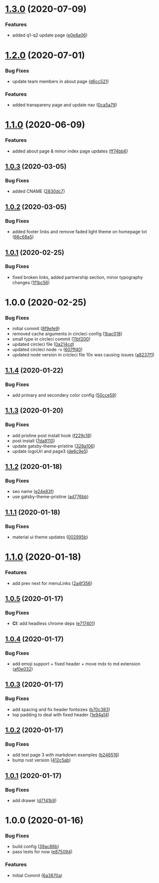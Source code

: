 # [1.3.0](https://github.com/etclabscore/etccore-website/compare/1.2.0...1.3.0) (2020-07-09)


### Features

* added q1-q2 update page ([e0e8a06](https://github.com/etclabscore/etccore-website/commit/e0e8a0646c577a2aa54faeeabbda19c70a2c234b))

# [1.2.0](https://github.com/etclabscore/etccore-website/compare/1.1.0...1.2.0) (2020-07-01)


### Bug Fixes

* update team members in about page ([d6cc521](https://github.com/etclabscore/etccore-website/commit/d6cc521e3d6b68ddf2de8c44655a29acad78296a))


### Features

* added transpareny page and update nav ([0ca5a79](https://github.com/etclabscore/etccore-website/commit/0ca5a7972c5a9eede1625625329b3d94ca45a160))

# [1.1.0](https://github.com/etclabscore/etccore-website/compare/1.0.3...1.1.0) (2020-06-09)


### Features

* added about page & minor index page updates ([ff74bb6](https://github.com/etclabscore/etccore-website/commit/ff74bb60fb7240c4016c83590c0906e10930286b))

## [1.0.3](https://github.com/etclabscore/etccore-website/compare/1.0.2...1.0.3) (2020-03-05)


### Bug Fixes

* added CNAME ([2830dc7](https://github.com/etclabscore/etccore-website/commit/2830dc7860619fb6b8e49112a62049675ed62d4c))

## [1.0.2](https://github.com/etclabscore/etccore-website/compare/1.0.1...1.0.2) (2020-03-05)


### Bug Fixes

* added footer links and remove faded light theme on homepage txt ([66c68a5](https://github.com/etclabscore/etccore-website/commit/66c68a55ac9aa8b4c8cbff0b42dfe0d048207981))

## [1.0.1](https://github.com/etclabscore/etccore-website/compare/1.0.0...1.0.1) (2020-02-25)


### Bug Fixes

* fixed broken links, added partnership section, minor typography changes ([1f1bc56](https://github.com/etclabscore/etccore-website/commit/1f1bc560301a38fe4937755525118fb0fd874a33))

# 1.0.0 (2020-02-25)


### Bug Fixes

* initial commit ([8f9efe9](https://github.com/etclabscore/etccore-website/commit/8f9efe9fa8918fe02763c2350399e9ff610f5e6a))
* removed cache arguments in circleci config ([1bac018](https://github.com/etclabscore/etccore-website/commit/1bac0187a8a13b567c47d2da36ce0db1b6a80299))
* small type in circleci commit ([11bf200](https://github.com/etclabscore/etccore-website/commit/11bf2005535f64efb91a0b74fa1f92a8dcde62cb))
* updated circleci file ([0a214cd](https://github.com/etclabscore/etccore-website/commit/0a214cd9e8a27ee8bcc85305e00cb9660911c45f))
* updated circleci node -v ([607ff40](https://github.com/etclabscore/etccore-website/commit/607ff40417d8295c5ec4e6f299eee60eabeb0122))
* updated node version in cricleci file 10x was causing issues ([a8237f1](https://github.com/etclabscore/etccore-website/commit/a8237f105134c9ee3cb4762e573455bf8591c76d))

## [1.1.4](https://github.com/etclabscore/pristine-typescript-gatsby-react-material-ui/compare/1.1.3...1.1.4) (2020-01-22)


### Bug Fixes

* add primary and secondary color config ([50cce59](https://github.com/etclabscore/pristine-typescript-gatsby-react-material-ui/commit/50cce598579e5ef660bc12da6ae7f047d169f749))

## [1.1.3](https://github.com/etclabscore/pristine-typescript-gatsby-react-material-ui/compare/1.1.2...1.1.3) (2020-01-20)


### Bug Fixes

* add pristine post install hook ([f229c18](https://github.com/etclabscore/pristine-typescript-gatsby-react-material-ui/commit/f229c18d1be8731caa9be54990f31efa86ce57f9))
* post install ([7da8110](https://github.com/etclabscore/pristine-typescript-gatsby-react-material-ui/commit/7da81104b64204120576d0839154e387210a9885))
* update gatsby-theme-pristine ([328a106](https://github.com/etclabscore/pristine-typescript-gatsby-react-material-ui/commit/328a106f9f393a05f4250825bdcb2074f8b2ca65))
* update logoUrl and page3 ([de6c9e5](https://github.com/etclabscore/pristine-typescript-gatsby-react-material-ui/commit/de6c9e598ced7a681c2387728b4e0ff24830677a))

## [1.1.2](https://github.com/etclabscore/pristine-typescript-gatsby-react-material-ui/compare/1.1.1...1.1.2) (2020-01-18)


### Bug Fixes

* seo name ([e24e83f](https://github.com/etclabscore/pristine-typescript-gatsby-react-material-ui/commit/e24e83f9c3321c27f5c0dfc37377727cbc8365c8))
* use gatsby-theme-pristine ([ad776bb](https://github.com/etclabscore/pristine-typescript-gatsby-react-material-ui/commit/ad776bb9f1672f76aeb1a1687da3228060fcee3e))

## [1.1.1](https://github.com/etclabscore/pristine-typescript-gatsby-react-material-ui/compare/1.1.0...1.1.1) (2020-01-18)


### Bug Fixes

* material ui theme updates ([002995b](https://github.com/etclabscore/pristine-typescript-gatsby-react-material-ui/commit/002995b924dc2ca3941d7791d3b71b531fa36fab))

# [1.1.0](https://github.com/etclabscore/pristine-typescript-gatsby-react-material-ui/compare/1.0.5...1.1.0) (2020-01-18)


### Features

* add prev next for menuLinks ([2a4f356](https://github.com/etclabscore/pristine-typescript-gatsby-react-material-ui/commit/2a4f3569731ba9beb55a4e154c95a7a3bf01cc24))

## [1.0.5](https://github.com/etclabscore/pristine-typescript-gatsby-react-material-ui/compare/1.0.4...1.0.5) (2020-01-17)


### Bug Fixes

* **CI:** add headless chrome deps ([e717401](https://github.com/etclabscore/pristine-typescript-gatsby-react-material-ui/commit/e71740118eaf3ec9d8d281b6416c8b36f76c48f6))

## [1.0.4](https://github.com/etclabscore/pristine-typescript-gatsby-react-material-ui/compare/1.0.3...1.0.4) (2020-01-17)


### Bug Fixes

* add emoji support + fixed header + move mdx to md extension ([af0e032](https://github.com/etclabscore/pristine-typescript-gatsby-react-material-ui/commit/af0e03202ecde087ce01bce282e0a5883875da9d))

## [1.0.3](https://github.com/etclabscore/pristine-typescript-gatsby-react-material-ui/compare/1.0.2...1.0.3) (2020-01-17)


### Bug Fixes

* add spacing and fix header fontsizes ([b70c383](https://github.com/etclabscore/pristine-typescript-gatsby-react-material-ui/commit/b70c3834fff98975cbd46a03c9e6d4af4bf97d82))
* top padding to deal with fixed header ([1e94a14](https://github.com/etclabscore/pristine-typescript-gatsby-react-material-ui/commit/1e94a144965d7faf66da4615d5d105ac3ecfdfa9))

## [1.0.2](https://github.com/etclabscore/pristine-typescript-gatsby-react-material-ui/compare/1.0.1...1.0.2) (2020-01-17)


### Bug Fixes

* add test page 3 with markdown examples ([b246516](https://github.com/etclabscore/pristine-typescript-gatsby-react-material-ui/commit/b24651690c7e055479e443eb13ed51b78f0a6129))
* bump rust version ([412c5ab](https://github.com/etclabscore/pristine-typescript-gatsby-react-material-ui/commit/412c5ab50083c764f9e482ee36c2ccae9ee3751b))

## [1.0.1](https://github.com/etclabscore/pristine-typescript-gatsby-react-material-ui/compare/1.0.0...1.0.1) (2020-01-17)


### Bug Fixes

* add drawer ([d7141b9](https://github.com/etclabscore/pristine-typescript-gatsby-react-material-ui/commit/d7141b9fd115e00cba12139feac3ab750ad816bd))

# 1.0.0 (2020-01-16)


### Bug Fixes

* build config ([39ac86b](https://github.com/etclabscore/pristine-typescript-gatsby-react-material-ui/commit/39ac86bcfc5475f7bb4e15b60b6d1ddf617b37a3))
* pass tests for now ([e875094](https://github.com/etclabscore/pristine-typescript-gatsby-react-material-ui/commit/e875094e14996d5b4f6822aea2884199f2926cb7))


### Features

* Initial Commit ([6a3870a](https://github.com/etclabscore/pristine-typescript-gatsby-react-material-ui/commit/6a3870aa91a9df11a3970e578b689975f4e41447))
